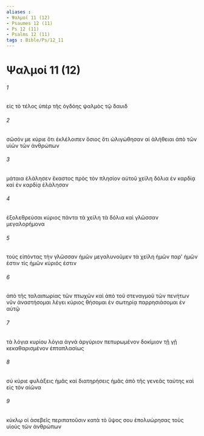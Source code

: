 ```yaml
---
aliases : 
- Ψαλμοί 11 (12)
- Psaumes 12 (11)
- Ps 12 (11)
- Psalms 12 (11)
tags : Bible/Ps/12_11
---
```


# Ψαλμοί 11 (12)

###### 1
εἰς τὸ τέλος ὑπὲρ τῆς ὀγδόης ψαλμὸς τῷ δαυιδ
###### 2
σῶσόν με κύριε ὅτι ἐκλέλοιπεν ὅσιος ὅτι ὠλιγώθησαν αἱ ἀλήθειαι ἀπὸ τῶν υἱῶν τῶν ἀνθρώπων
###### 3
μάταια ἐλάλησεν ἕκαστος πρὸς τὸν πλησίον αὐτοῦ χείλη δόλια ἐν καρδίᾳ καὶ ἐν καρδίᾳ ἐλάλησαν
###### 4
ἐξολεθρεύσαι κύριος πάντα τὰ χείλη τὰ δόλια καὶ γλῶσσαν μεγαλορήμονα
###### 5
τοὺς εἰπόντας τὴν γλῶσσαν ἡμῶν μεγαλυνοῦμεν τὰ χείλη ἡμῶν παρ' ἡμῶν ἐστιν τίς ἡμῶν κύριός ἐστιν
###### 6
ἀπὸ τῆς ταλαιπωρίας τῶν πτωχῶν καὶ ἀπὸ τοῦ στεναγμοῦ τῶν πενήτων νῦν ἀναστήσομαι λέγει κύριος θήσομαι ἐν σωτηρίᾳ παρρησιάσομαι ἐν αὐτῷ
###### 7
τὰ λόγια κυρίου λόγια ἁγνά ἀργύριον πεπυρωμένον δοκίμιον τῇ γῇ κεκαθαρισμένον ἑπταπλασίως
###### 8
σύ κύριε φυλάξεις ἡμᾶς καὶ διατηρήσεις ἡμᾶς ἀπὸ τῆς γενεᾶς ταύτης καὶ εἰς τὸν αἰῶνα
###### 9
κύκλῳ οἱ ἀσεβεῖς περιπατοῦσιν κατὰ τὸ ὕψος σου ἐπολυώρησας τοὺς υἱοὺς τῶν ἀνθρώπων

